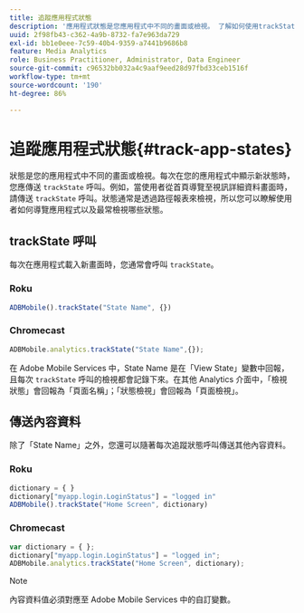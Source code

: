 ```yaml
---
title: 追蹤應用程式狀態
description: '應用程式狀態是您應用程式中不同的畫面或檢視。 了解如何使用trackState呼叫追蹤應用程式中的應用程式狀態。 '
uuid: 2f98fb43-c362-4a9b-8732-fa7e963da729
exl-id: bb1e0eee-7c59-40b4-9359-a7441b9686b8
feature: Media Analytics
role: Business Practitioner, Administrator, Data Engineer
source-git-commit: c96532bb032a4c9aaf9eed28d97fbd33ceb1516f
workflow-type: tm+mt
source-wordcount: '190'
ht-degree: 86%

---
```


# 追蹤應用程式狀態{#track-app-states}

狀態是您的應用程式中不同的畫面或檢視。每次在您的應用程式中顯示新狀態時，您應傳送 `trackState` 呼叫。例如，當使用者從首頁導覽至視訊詳細資料畫面時，請傳送 `trackState` 呼叫。狀態通常是透過路徑報表來檢視，所以您可以瞭解使用者如何導覽應用程式以及最常檢視哪些狀態。

## trackState 呼叫

每次在應用程式載入新畫面時，您通常會呼叫 `trackState`。

### Roku

```js
ADBMobile().trackState("State Name", {})
```

### Chromecast

```js
ADBMobile.analytics.trackState("State Name",{});
```

在 Adobe Mobile Services 中，State Name 是在「View State」變數中回報，且每次 `trackState` 呼叫的檢視都會記錄下來。在其他 Analytics 介面中，「檢視狀態」會回報為「頁面名稱」；「狀態檢視」會回報為「頁面檢視」。

## 傳送內容資料

除了「State Name」之外，您還可以隨著每次追蹤狀態呼叫傳送其他內容資料。

### Roku

```js
dictionary = { } 
dictionary["myapp.login.LoginStatus"] = "logged in"  
ADBMobile().trackState("Home Screen", dictionary)
```

### Chromecast

```js
var dictionary = { }; 
dictionary["myapp.login.LoginStatus"] = "logged in"; 
ADBMobile.analytics.trackState("Home Screen", dictionary); 
```

>[!NOTE]
>
>內容資料值必須對應至 Adobe Mobile Services 中的自訂變數。
